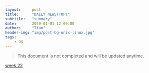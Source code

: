```yaml
---
layout:     post
title:      "DAILY NEWS(TOP)"
subtitle:   "summary"
date:       2050-01-01 12:00:00
author:     "Tian"
header-img: "img/post-bg-unix-linux.jpg"
tags:
    - OS
---
```


> This document is not completed and will be updated anytime. 

[week 22](https://wtrience.github.io/2020/05/25/daily-news-0525/)